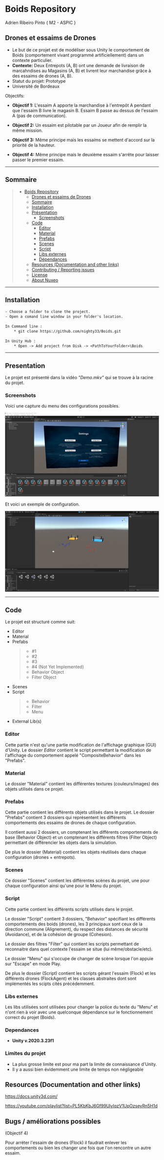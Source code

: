 # Boids Repository

Adrien Ribeiro Pinto { M2 - ASPIC }

## Drones et essaims de Drones

* Le but de ce projet est de modéliser sous Unity le comportement de Boids (comportement vivant programmé artificiellement) dans un contexte particulier.
* __Contexte:__ Deux Entrepots (A, B) ont une demande de livraison de marcahndises au Magasins (A, B)
	et livrent leur marchandise grâce à des essaims de drones (A, B).
* Statut du projet: Prototype
* Université de Bordeaux

Objectifs:

* __Objectif 1:__ L'essaim A apporte la marchandise à l'entrepôt A pendant que l'essaim B livre le magasin B. Essaim B passe au dessus de l'essaim A (pas de communication).

* __Objectif 2:__ Un essaim est pilotable par un Joueur afin de remplir la même mission.

* __Objectif 3:__ Même principe mais les essaims se mettent d'accord sur la priorité de la hauteur.

* __Objectif 4:__ Même principe mais le deuxième essaim s'arrête pour laisser passer le premier essaim.
***
## Sommaire

> * [Boids Repository](#boids-repository)
>   * [Drones et essaims de Drones](#drones-et-essaims-de-drones)
>   * [Sommaire](#sommaire)
>   * [Installation](#installation)
>   * [Présentation](#presentation)
>     * [Screenshots](#screenshots)
>   * [Code](#code)
>     * [Editor](#editor)
>     * [Material](#material)
>     * [Prefabs](#prefabs)
>     * [Scenes](#scenes)
>     * [Script](#script)
>     * [Libs externes](#libs-externes)
>     * [Dépendances](#dependances)
>   * [Resources (Documentation and other links)](#resources-documentation-and-other-links)
>   * [Contributing / Reporting issues](#contributing--reporting-issues)
>   * [License](#license)
>   * [About Nuxeo](#about-nuxeo)
***
## Installation

    - Choose a folder to clone the project.
    - Open a comand line window in your folder's location.

    In Command line : 
        * git clone https://github.com/nighty33/Boids.git

    In Unity Hub :
        * Open -> Add project from Disk -> <PathToYourFolder>\Boids
***
## Presentation

Le projet est présenté dans la vidéo *"Demo.mkv"* qui se trouve à la racine du projet.

### Screenshots
Voici une capture du menu des configurations possibles.

![Settings Image](./img/capture_parametres.png)

Et voici un exemple de configuration.

![Example Image](./img/capture_exemple.png)
***
## Code

Le projet est structuré comme suit:

* Editor
* Material
* Prefabs
    > * #1
    > * #2
    > * #3
    > * #4 (Not Yet Implemented)
    > * Behavior Object
    > * Filter Object
* Scenes
* Script
    > * Behavior
    > * Filter
    > * Menu
* External Lib(s)

### **Editor**

Cette partie n'est qu'une partie modification de l'affichage graphique (GUI) d'Unity.
Le dossier *Editor* contient le script permettant la modification de l'affichage du comportement appelé "CompositeBehavior" dans les "Prefabs".

### **Material**

Le dossier "Material" contient les différentes textures (couleurs/images) des objets utilisés dans ce projet.

### **Prefabs**

Cette partie contient les différents objets utilisés dans le projet.
Le dossier "Prefabs" contient 3 dossiers qui représentent les différents comportements des essaims de drones de chaque configuration.

Il contient aussi 2 dossiers, un comptenant les différents comportements de base (Behavior Object) et un comptenant les différents filtres (Filter Object) permettant de différencier les objets dans la simulation.

De plus le dossier (Material) contient les objets réutilisés dans chaque configuration (drones + entrepots).

### **Scenes**

Ce dossier "Scenes" contient les différentes scènes du projet, une pour chaque configuration ainsi qu'une pour le Menu du projet.

### **Script**

Cette partie contient les différents scripts utilisés dans le projet.

Le dossier "Script" contient 3 dossiers, "Behavior" spécifiant les différents comportements des boids (drones), les 3 principaux sont ceux de la direction commune (Alignement), du respect des distances de sécurité (Avoidance), et de la cohésion de groupe (Cohesion).

Le dossier des filtres "Filter" qui contient les scripts permettant de reconnaitre dans quel contexte l'essaim se situe (lui même/obstacle/etc).

Le dossier "Menu" qui s'occupe de changer de scène lorsque l'on appuie sur "Escape" en mode Play.

De plus le dossier (Script) contient les scripts gérant l'essaim (Flock) et les différents drones (FlockAgent) et les classes abstraites dont sont implémentés les scipts cités précédemment.

### Libs externes

Les libs utilisées sont utilisées pour changer la police du texte du "Menu" et n'ont rien à voir avec une quelconque dépendance sur le fonctionnement correct du projet (Boids).

### **Dependances**

* __Unity v.2020.3.23f1__

### **Limites du projet**

* La plus grosse limite est pour ma part la limite de connaissance d'Unity.
* Il y a aussi bien évidemment une limite de temps non négligeable


## Resources (Documentation and other links)

https://docs.unity3d.com/

https://youtube.com/playlist?list=PL5KbKbJ6Gf99UlyIqzV1UpOzseyRn5H1d

## Bugs / améliorations possibles

(Objectif 4)

Pour arréter l'essaim de drones (Flock) il faudrait enlever les comportements ou bien les changer une fois que l'on rencontre un autre essaim.